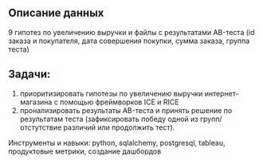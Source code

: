 ## Описание данных

9 гипотез по увеличению выручки и файлы с результатами AB-теста (id заказа и покупателя, дата совершения покупки, сумма заказа, группа теста)

## Задачи:

1. приоритизировать гипотезы по увеличению выручки интернет-магазина с помощью фреймворков ICE и RICE 
2. пронализировать результаты AB-теста и принять решение по результатам теста (зафиксировать победу одной из групп/отстутствие различий или продолжить тест).

Инструменты и навыки: python, sqlalchemy, postgresql, tableau, продуктовые метрики, создание дашбордов
